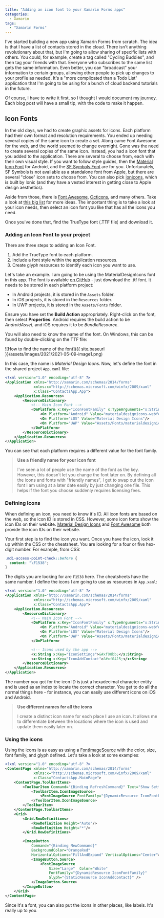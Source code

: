 ```yaml
---
title: "Adding an icon font to your Xamarin Forms apps"
categories:
  - Xamarin
tags:
  - "Xamarin Forms"
---
```


I've started building a new app using Xamarin Forms from scratch.  The idea is that I have a list of contacts stored in the cloud.  There isn't anything revolutionary about that, but I'm going to allow sharing of specific lists with others.  You could, for example, create a tag called "Cycling Buddies", and then tag your friends with that.  Everyone who subscribes to the same list gets the same information.  Even better, you can "broadcast" your information to certain groups, allowing other people to pick up changes to your profile as needed.  It's a "more complicated than a Todo List" application that I'm going to be using for a bunch of cloud backend tutorials in the future.

Of course, I have to write it first, so I thought I would document my journey.  Each blog post will have a small tip, with the code to make it happen.

## Icon Fonts

In the old days, we had to create graphic assets for icons.  Each platform had their own format and resolution requirements.  You ended up needing several copies of the same icon to create a set.  Along came Font Awesome for the web, and the world seemed to change overnight.  Gone was the need to create several copies of the same icon.  Instead, you had a icon font that you added to the application.  There are several to choose from, each with their own visual style.  If you want to follow style guides, then the [Material Icon Font](https://materialdesignicons.com/) for Android, and the [SF Symbols Font](https://developer.apple.com/sf-symbols/) are for you.  Unfortunately, SF Symbols is not available as a standalone font from Apple, but there are several "close" icon sets to choose from.  You can also pick [Ionicons](https://ionic.io/ionicons/v4), which is built by Ionic (and they have a vested interest in getting close to Apple design aesthetics).

Aside from those, there is [Font Awesome](https://fontawesome.com/), [Octicons](https://octicons.github.com/), and many others.  Take a look at [this big list](https://acodez.in/web-icon-fonts/) for more ideas.  The important thing is to take a look at your icon needs, then select an icon font you like that has all the icons you need.

Once you've done that, find the TrueType font (.TTF file) and download it.

### Adding an Icon Font to your project

There are three steps to adding an Icon Font.

1. Add the TrueType font to each platform.
1. Include a font style within the application resources.
1. Create glyph resources to identify each icon you want to use.

Let's take an example.  I am going to be using the MaterialDesignIcons font in this app.  The font is available [on GitHub](https://github.com/Templarian/MaterialDesign-Webfont/tree/master/fonts) - just download the .ttf font.  It needs to be stored in each platform project:

* In Android projects, it is stored in the `Assets` folder.
* In iOS projects, it is stored in the `Resources` folder.
* In UWP projects, it is stored in the `Assets/Fonts` folder.

Ensure you have set the **Build Action** appropriately.  Right-click on the font, then select **Properties**.  Android requires the build action to be _AndroidAsset_, and iOS requires it to be _BundleResource_.

You will also need to know the name of the font.  On Windows, this can be found by double-clicking on the TTF file:

![How to find the name of the font]({{ site.baseurl }}/assets/images/2021/2021-05-09-image1.png)

In this case, the name is _Material Design Icons_.  Now, let's define the font in the shared project `App.xaml` file:

```xml
<?xml version="1.0" encoding="utf-8" ?>
<Application xmlns="http://xamarin.com/schemas/2014/forms"
             xmlns:x="http://schemas.microsoft.com/winfx/2009/xaml"
             x:Class="ContactsApp.App">
    <Application.Resources>
        <ResourceDictionary>
            <!-- Main Icon Font -->
            <OnPlatform x:Key="IconFontFamily" x:TypeArguments="x:String">
                <On Platform="Android" Value="materialdesignicons-webfont.ttf#Material Design Icons"/>
                <On Platform="iOS" Value="Material Design Icons"/>
                <On Platform="UWP" Value="Assets/Fonts/materialdesignicons-webfont.ttf#Material Design Icons"/>
            </OnPlatform>
        </ResourceDictionary>
    </Application.Resources>
</Application>
```

You can see that each platform requires a different value for the font family.

> **Use a friendly name for your icon font**
>
> I've seen a lot of people use the name of the font as the key.  However, this doesn't let you change the font later on.  By defining all the icons and fonts with "friendly names", I get to swap out the icon font I am using at a later date easily by just changing one file.  This helps if the font you choose suddenly requires licensing fees.

### Defining Icons

When defining an icon, you need to know it's ID.  All icon fonts are based on the web, so the icon ID is stored in CSS.  However, some icon fonts show the icon IDs on their website.  [Material Design Icons](https://pictogrammers.github.io/@mdi/font/5.4.55/) and [Font Awesome](https://fontawesome.com/icons?d=listing&p=2) both provide the icon IDs on their website.  

Your first step is to find the icon you want.  Once you have the icon, look it up within the CSS or the cheatsheet.  You are looking for a four or five hex-digit number.  For example, from CSS:

```css
.mdi-access-point-check::before {
  content: "\F1538";
}
```

The digits you are looking for are `F1538` here.  The cheatsheets have the same number.  I define the icons I am going to use as resources in `App.xaml`:

```xml
<?xml version="1.0" encoding="utf-8" ?>
<Application xmlns="http://xamarin.com/schemas/2014/forms"
             xmlns:x="http://schemas.microsoft.com/winfx/2009/xaml"
             x:Class="ContactsApp.App">
    <Application.Resources>
        <ResourceDictionary>
            <!-- Main Icon Font -->
            <OnPlatform x:Key="IconFontFamily" x:TypeArguments="x:String">
                <On Platform="Android" Value="materialdesignicons-webfont.ttf#Material Design Icons"/>
                <On Platform="iOS" Value="Material Design Icons"/>
                <On Platform="UWP" Value="Assets/Fonts/materialdesignicons-webfont.ttf#Material Design Icons"/>
            </OnPlatform>

            <!-- Icons used by the app -->
            <x:String x:Key="IconSettings">&#xf08bb;</x:String>
            <x:String x:Key="IconAddContact">&#xf0415;</x:String>
        </ResourceDictionary>
    </Application.Resources>
</Application>
```

The number you got for the icon ID is just a hexadecimal character entity and is used as an index to locate the correct character.  You get to do all the normal things here - for instance, you can easily use different icons on iOS and Android.

> **Use different names for all the icons**
>
> I create a distinct icon name for each place I use an icon.  It allows me to differentiate between the locations where the icon is used and update them easily later on.

### Using the icons

Using the icons is as easy as using a [FontImageSource](https://docs.microsoft.com/dotnet/api/xamarin.forms.fontimagesource?view=xamarin-forms) with the color, size, font family, and glyph defined.  Let's take a look at some examples:

```xml
<?xml version="1.0" encoding="utf-8" ?>
<ContentPage xmlns="http://xamarin.com/schemas/2014/forms"
             xmlns:x="http://schemas.microsoft.com/winfx/2009/xaml"
             x:Class="ContactsApp.MainPage">
    <ContentPage.ToolbarItems>
        <ToolbarItem Command="{Binding RefreshCommand}" Text="Show Settings">
            <ToolbarItem.IconImageSource>
                <FontImageSource FontFamily="{DynamicResource IconFontFamily}" Glyph="{StaticResource IconSettings}" />
            </ToolbarItem.IconImageSource>
        </ToolbarItem>
    </ContentPage.ToolbarItems>
    <Grid>
        <Grid.RowDefinitions>
            <RowDefinition Height="Auto"/>
            <RowDefinition Height="*"/>
        </Grid.RowDefinitions>

        <ImageButton
            Command="{Binding NewCommand}"
            BackgroundColor="OrangeRed"
            HorizontalOptions="FillAndExpand" VerticalOptions="Center">
            <ImageButton.Source>
                <FontImageSource
                    Size="Large"  Color="White"
                    FontFamily="{DynamicResource IconFontFamily}"
                    Glyph="{StaticResource IconAddContact}" />
            </ImageButton.Source>
        </ImageButton>
    </Grid>
</ContentPage>
```

Since it's a font, you can also put the icons in other places, like labels.  It's really up to you.
